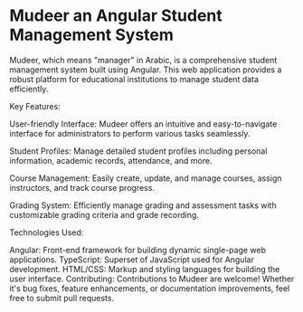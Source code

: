 # Mudeer an Angular Student Management System
Mudeer, which means "manager" in Arabic, is a comprehensive student management system built using Angular. This web application provides a robust platform for educational institutions to manage student data efficiently.

Key Features:

User-friendly Interface: Mudeer offers an intuitive and easy-to-navigate interface for administrators to perform various tasks seamlessly.

Student Profiles: Manage detailed student profiles including personal information, academic records, attendance, and more.

Course Management: Easily create, update, and manage courses, assign instructors, and track course progress.

Grading System: Efficiently manage grading and assessment tasks with customizable grading criteria and grade recording.

Technologies Used:

Angular: Front-end framework for building dynamic single-page web applications.
TypeScript: Superset of JavaScript used for Angular development.
HTML/CSS: Markup and styling languages for building the user interface.
Contributing:
Contributions to Mudeer are welcome! Whether it's bug fixes, feature enhancements, or documentation improvements, feel free to submit pull requests.
